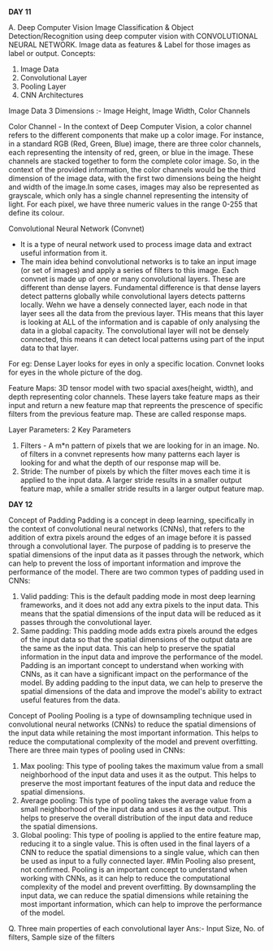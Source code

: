 __**DAY 11**__

A. Deep Computer Vision
Image Classification & Object Detection/Recognition using deep computer vision with CONVOLUTIONAL NEURAL NETWORK.
Image data as features & Label for those images as label or output.
Concepts:
1. Image Data
2. Convolutional Layer
3. Pooling Layer
4. CNN Architectures

Image Data
3 Dimensions :- Image Height, Image Width, Color Channels

Color Channel - In the context of Deep Computer Vision, a color channel refers to the different components that make up a color image. For instance, in a standard RGB (Red, Green, Blue) image, there are three color channels, each representing the intensity of red, green, or blue in the image. These channels are stacked together to form the complete color image. So, in the context of the provided information, the color channels would be the third dimension of the image data, with the first two dimensions being the height and width of the image.In some cases, images may also be represented as grayscale, which only has a single channel representing the intensity of light.
For each pixel, we have three numeric values in the range 0-255 that define its colour.

Convolutional Neural Network (Convnet)
- It is a type of neural network used to process image data and extract useful information from it.
- The main idea behind convolutional networks is to take an input image (or set of images) and apply a series of filters to this image.
Each convnet is made up of one or many convolutional layers. These are different than dense layers.
Fundamental difference is that dense layers detect patterns globally while convolutional layers detects patterns locally. Wehn we have a densely connected layer, each node in that layer sees all the data from the previous layer. THis means that this layer is looking at ALL of the information and is capable of only analysing the data in a global capacity. The convolutional layer will not be densely connected, this means it can detect local patterns using part of the input data to that layer.

For eg: Dense Layer looks for eyes in only a specific location. Convnet looks for eyes in the whole picture of the dog.

Feature Maps:
3D tensor model with two spacial axes(height, width), and depth representing color channels. These layers take feature maps as their input and return a new feature map that repreents the prescence of specific filters from the previous feature map. These are called response maps.

Layer Parameters: 2 Key Parameters
1. Filters - A m*n pattern of pixels that we are looking for in an image. No. of filters in a convnet represents how many patterns each layer is looking for and what the depth of our response map will be. 
2. Stride: The number of pixels by which the filter moves each time it is applied to the input data. A larger stride results in a smaller output feature map, while a smaller stride results in a larger output feature map.


__**DAY 12**__

Concept of Padding
Padding is a concept in deep learning, specifically in the context of convolutional neural networks (CNNs), that refers to the addition of extra pixels around the edges of an image before it is passed through a convolutional layer. The purpose of padding is to preserve the spatial dimensions of the input data as it passes through the network, which can help to prevent the loss of important information and improve the performance of the model.
There are two common types of padding used in CNNs:
1. Valid padding: This is the default padding mode in most deep learning frameworks, and it does not add any extra pixels to the input data. This means that the spatial dimensions of the input data will be reduced as it passes through the convolutional layer.
2. Same padding: This padding mode adds extra pixels around the edges of the input data so that the spatial dimensions of the output data are the same as the input data. This can help to preserve the spatial information in the input data and improve the performance of the model.
Padding is an important concept to understand when working with CNNs, as it can have a significant impact on the performance of the model. By adding padding to the input data, we can help to preserve the spatial dimensions of the data and improve the model's ability to extract useful features from the data.

Concept of Pooling
Pooling is a type of downsampling technique used in convolutional neural networks (CNNs) to reduce the spatial dimensions of the input data while retaining the most important information. This helps to reduce the computational complexity of the model and prevent overfitting. 
There are three main types of pooling used in CNNs:
1. Max pooling: This type of pooling takes the maximum value from a small neighborhood of the input data and uses it as the output. This helps to preserve the most important features of the input data and reduce the spatial dimensions.
2. Average pooling: This type of pooling takes the average value from a small neighborhood of the input data and uses it as the output. This helps to preserve the overall distribution of the input data and reduce the spatial dimensions.
3. Global pooling: This type of pooling is applied to the entire feature map, reducing it to a single value. This is often used in the final layers of a CNN to reduce the spatial dimensions to a single value, which can then be used as input to a fully connected layer.
#Min Pooling also present, not confirmed.
Pooling is an important concept to understand when working with CNNs, as it can help to reduce the computational complexity of the model and prevent overfitting. By downsampling the input data, we can reduce the spatial dimensions while retaining the most important information, which can help to improve the performance of the model.

Q. Three main properties of each convolutional layer
Ans:- Input Size, No. of filters, Sample size of the filters

